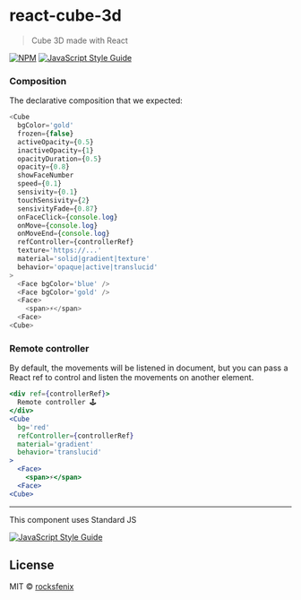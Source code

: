 # react-cube-3d

> Cube 3D made with React

[![NPM](https://img.shields.io/npm/v/react-cube-3d.svg)](https://www.npmjs.com/package/react-cube-3d) [![JavaScript Style Guide](https://img.shields.io/badge/code_style-standard-brightgreen.svg)](https://standardjs.com)

### Composition

The declarative composition that we expected:
```js
<Cube
  bgColor='gold'
  frozen={false}
  activeOpacity={0.5}
  inactiveOpacity={1}
  opacityDuration={0.5}
  opacity={0.8}
  showFaceNumber
  speed={0.1}
  sensivity={0.1}
  touchSensivity={2}
  sensivityFade={0.87}
  onFaceClick={console.log}
  onMove={console.log}
  onMoveEnd={console.log}
  refController={controllerRef}
  texture='https://...'
  material='solid|gradient|texture'
  behavior='opaque|active|translucid'
>
  <Face bgColor='blue' />
  <Face bgColor='gold' />
  <Face>
    <span>⚡</span>
  <Face>
<Cube>

```

### Remote controller

By default, the movements will be listened in document, but you can pass a React ref to control and listen the movements on another element.

```jsx
<div ref={controllerRef}>
  Remote controller 🕹️
</div>
<Cube
  bg='red'
  refController={controllerRef}
  material='gradient'
  behavior='translucid'
>
  <Face>
    <span>⚡</span>
  <Face>
<Cube>
```

-----

This component uses Standard JS

[![JavaScript Style Guide](https://cdn.rawgit.com/standard/standard/master/badge.svg)](https://github.com/standard/standard)

## License

MIT © [rocksfenix](https://github.com/rocksfenix)
